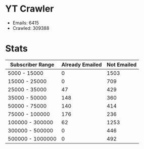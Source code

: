 # YT Crawler
- Emails: 6415
- Crawled: 309388

# Stats
| Subscriber Range  | Already Emailed | Not Emailed |
|-------|-------|-------|
| 5000 - 15000 | 0 | 1503 |
| 15000 - 25000 | 0 | 709 |
| 25000 - 35000 | 47 | 429 |
| 35000 - 50000 | 148 | 360 |
| 50000 - 75000 | 140 | 414 |
| 75000 - 100000 | 176 | 236 |
| 100000 - 300000 | 62 | 1253 |
| 300000 - 500000 | 0 | 446 |
| 500000 - 1000000 | 0 | 492 |
